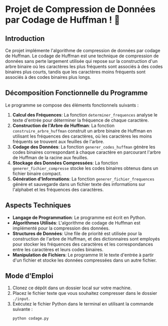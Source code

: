 # Projet de Compression de Données par Codage de Huffman ! 🎉

## Introduction
Ce projet implémente l'algorithme de compression de données par codage de Huffman. Le codage de Huffman est une technique de compression de données sans perte largement utilisée qui repose sur la construction d'un arbre binaire où les caractères les plus fréquents sont associés à des codes binaires plus courts, tandis que les caractères moins fréquents sont associés à des codes binaires plus longs.

## Décomposition Fonctionnelle du Programme
Le programme se compose des éléments fonctionnels suivants :

1. **Calcul des Fréquences**: La fonction `determiner_frequences` analyse le texte d'entrée pour déterminer la fréquence de chaque caractère.
2. **Construction de l'Arbre de Huffman**: La fonction `construire_arbre_huffman` construit un arbre binaire de Huffman en utilisant les fréquences des caractères, où les caractères les moins fréquents se trouvent aux feuilles de l'arbre.
3. **Codage des Données**: La fonction `generer_codes_huffman` génère les codes binaires correspondant à chaque caractère en parcourant l'arbre de Huffman de la racine aux feuilles.
4. **Stockage des Données Compressées**: La fonction `generer_fichier_compresse` stocke les codes binaires obtenus dans un fichier binaire compact.
5. **Génération d'Informations**: La fonction `generer_fichier_frequences` génère et sauvegarde dans un fichier texte des informations sur l'alphabet et les fréquences des caractères.

## Aspects Techniques
- **Langage de Programmation**: Le programme est écrit en Python.
- **Algorithmes Utilisés**: L'algorithme de codage de Huffman est implémenté pour la compression des données.
- **Structures de Données**: Une file de priorité est utilisée pour la construction de l'arbre de Huffman, et des dictionnaires sont employés pour stocker les fréquences des caractères et les correspondances entre les caractères et leurs codes binaires.
- **Manipulation de Fichiers**: Le programme lit le texte d'entrée à partir d'un fichier et stocke les données compressées dans un autre fichier.

## Mode d'Emploi
1. Clonez ce dépôt dans un dossier local sur votre machine.
2. Placez le fichier texte que vous souhaitez compresser dans le dossier `./input`.
3. Exécutez le fichier Python dans le terminal en utilisant la commande suivante :
   ```sh
   python codage.py
